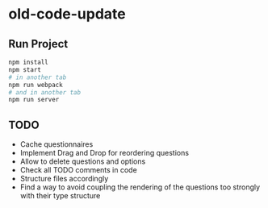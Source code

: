 # old-code-update

## Run Project

```sh
npm install
npm start
# in another tab
npm run webpack
# and in another tab
npm run server
```

## TODO

- Cache questionnaires
- Implement Drag and Drop for reordering questions
- Allow to delete questions and options
- Check all TODO comments in code
- Structure files accordingly
- Find a way to avoid coupling the rendering of the questions too strongly with
  their type structure
